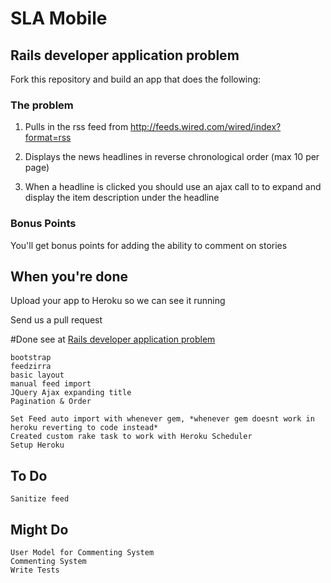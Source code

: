 # SLA Mobile

## Rails developer application problem


Fork this repository and build an app that does the following:


### The problem

1. Pulls in the rss feed from http://feeds.wired.com/wired/index?format=rss

2. Displays the news headlines in reverse chronological order (max 10 per page)

3. When a headline is clicked you should use an ajax call to to expand and display the item description under the headline


### Bonus Points

You'll get bonus points for adding the ability to comment on stories


## When you're done

Upload your app to Heroku so we can see it running

Send us a pull request


#Done
see at [Rails developer application problem](http://peaceful-beyond-8907.herokuapp.com)

 	bootstrap
 	feedzirra
 	basic layout
 	manual feed import
 	JQuery Ajax expanding title
	Pagination & Order
	
	Set Feed auto import with whenever gem, *whenever gem doesnt work in heroku reverting to code instead*
	Created custom rake task to work with Heroku Scheduler
	Setup Heroku


## To Do
	
	Sanitize feed
	
## Might Do
	User Model for Commenting System
	Commenting System
	Write Tests
	
	
